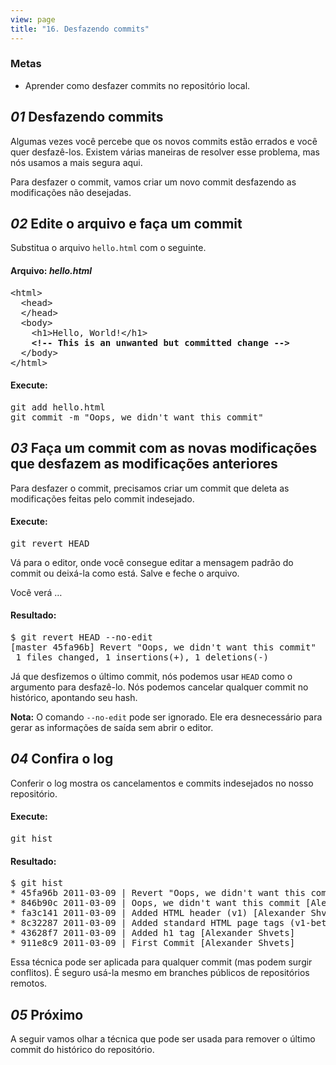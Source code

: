 ```yaml
---
view: page
title: "16. Desfazendo commits"
---
```


<h3>Metas</h3>

<ul><li>Aprender como desfazer commits no reposit&oacute;rio local.</li></ul>

<h2><em>01</em> Desfazendo commits</h2>

<p>Algumas vezes voc&ecirc; percebe que os novos commits est&atilde;o errados e voc&ecirc; quer desfaz&ecirc;-los. Existem v&aacute;rias maneiras de resolver esse problema, mas n&oacute;s usamos a mais segura aqui.</p>

<p>Para desfazer o commit, vamos criar um novo commit desfazendo as modifica&ccedil;&otilde;es n&atilde;o desejadas.</p>

<h2><em>02</em> Edite o arquivo e fa&ccedil;a um commit</h2>

<p>Substitua o arquivo <code>hello.html</code> com o seguinte.</p>

<h4 class="h4-pre">Arquivo: <em>hello.html</em></h4>

<pre class="file">&lt;html&gt;
  &lt;head&gt;
  &lt;/head&gt;
  &lt;body&gt;
    &lt;h1&gt;Hello, World!&lt;/h1&gt;
    <strong>&lt;!-- This is an unwanted but committed change --&gt;</strong>
  &lt;/body&gt;
&lt;/html&gt;</pre>

<h4 class="h4-pre">Execute:</h4>

<pre class="instructions">git add hello.html
git commit -m "Oops, we didn't want this commit"</pre>

<h2><em>03</em> Fa&ccedil;a um commit com as novas modifica&ccedil;&otilde;es que desfazem as modifica&ccedil;&otilde;es anteriores</h2>

<p>Para desfazer o commit, precisamos criar um commit que deleta as modifica&ccedil;&otilde;es feitas pelo commit indesejado.</p>

<h4 class="h4-pre">Execute:</h4>

<pre class="instructions">git revert HEAD</pre>

<p>V&aacute; para o editor, onde voc&ecirc; consegue editar a mensagem padr&atilde;o do commit ou deix&aacute;-la como est&aacute;. Salve e feche o arquivo.</p>

<p>Voc&ecirc; ver&aacute; &#8230;</p>

<h4 class="h4-pre">Resultado:</h4>

<pre class="sample">$ git revert HEAD --no-edit
[master 45fa96b] Revert "Oops, we didn't want this commit"
 1 files changed, 1 insertions(+), 1 deletions(-)</pre>

<p>J&aacute; que desfizemos o &uacute;ltimo commit, n&oacute;s podemos usar <code>HEAD</code> como o argumento para desfaz&ecirc;-lo. N&oacute;s podemos cancelar qualquer commit no hist&oacute;rico, apontando seu hash.</p>

<p class="note"><strong>Nota:</strong> O comando <code>--no-edit</code> pode ser ignorado. Ele era desnecess&aacute;rio para gerar as informa&ccedil;&otilde;es de sa&iacute;da sem abrir o editor.</p>

<h2><em>04</em> Confira o log</h2>

<p>Conferir o log mostra os cancelamentos e commits indesejados no nosso reposit&oacute;rio.</p>

<h4 class="h4-pre">Execute:</h4>

<pre class="instructions">git hist</pre>

<h4 class="h4-pre">Resultado:</h4>

<pre class="sample">$ git hist
* 45fa96b 2011-03-09 | Revert "Oops, we didn't want this commit" (HEAD, master) [Alexander Shvets]
* 846b90c 2011-03-09 | Oops, we didn't want this commit [Alexander Shvets]
* fa3c141 2011-03-09 | Added HTML header (v1) [Alexander Shvets]
* 8c32287 2011-03-09 | Added standard HTML page tags (v1-beta) [Alexander Shvets]
* 43628f7 2011-03-09 | Added h1 tag [Alexander Shvets]
* 911e8c9 2011-03-09 | First Commit [Alexander Shvets]</pre>

<p>Essa t&eacute;cnica pode ser aplicada para qualquer commit (mas podem surgir conflitos). &Eacute; seguro us&aacute;-la mesmo em branches p&uacute;blicos de reposit&oacute;rios remotos.</p>

<h2><em>05</em> Pr&oacute;ximo</h2>

<p>A seguir vamos olhar a t&eacute;cnica que pode ser usada para remover o &uacute;ltimo commit do hist&oacute;rico do reposit&oacute;rio.</p>
